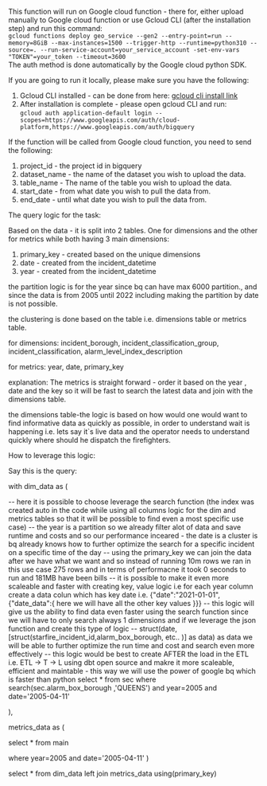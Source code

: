 <p>
      This function will run on Google cloud function - there for,
      either upload manually to Google cloud function or use Gcloud CLI 
      (after the installation step) and run this command:
      <br>
      <code>gcloud functions deploy geo_service --gen2 --entry-point=run --memory=8GiB --max-instances=1500 --trigger-http --runtime=python310 --source=. --run-service-account=your_service_account -set-env-vars "TOKEN"=your_token --timeout=3600</code>
      <br>
      The auth method is done automatically by the Google cloud python SDK.
    </p>
    <p>
      If you are going to run it locally, please make sure you have the following:
      <ol>
        <li>Gcloud CLI installed - can be done from here: <a href="https://cloud.google.com/sdk/docs/install">gcloud cli install link</a></li>
        <li>After installation is complete - please open gcloud CLI and run: 
        <br>
        <code>gcloud auth application-default login --scopes=https://www.googleapis.com/auth/cloud-platform,https://www.googleapis.com/auth/bigquery</code></li>
      </ol>
    </p>
    <p>
      If the function will be called from Google cloud function, you need to send the following:
      <ol>
        <li>project_id - the project id in bigquery</li>
        <li>dataset_name - the name of the dataset you wish to upload the data.</li>
        <li>table_name - The name of the table you wish to upload the data.</li>
        <li>start_date - from what date you wish to pull the data from.</li>
        <li>end_date - until what date you wish to pull the data from.</li>
      </ol>
    </p>

The query logic for the task:

Based on the data - it is split into 2 tables.
One for dimensions and the other for metrics while both having 3 main dimensions:

1. primary_key - created based on the unique dimensions
2. date - created from the incident_datetime
3. year - created from the incident_datetime

the partition logic is for the year since bq can have max 6000 partition.,
and since the data is from 2005 until 2022 including making the partition by date is not possible.

the clustering is done based on the table i.e. dimensions table or metrics table.

for dimensions: incident_borough, incident_classification_group, incident_classification, alarm_level_index_description

for metrics: year, date, primary_key

explanation:
The metrics is straight forward - order it based on the year , date and the key so it will be fast to search the latest
data
and join with the dimensions table.

the dimensions table-the logic is based on how would one would want to find informative data as quickly as possible,
in order to understand wait is happening i.e. lets say it`s live data and the operator needs to understand quickly where
should he dispatch the firefighters.


How to leverage this logic:


Say this is the query:

with dim_data as (

-- here it is possible to choose leverage the search function (the index was created auto in the code while using all columns logic for the dim and metrics tables so that it will be possible to find even a most specific use case)
--  the year is a partition so we already filter alot of data and save runtime and costs and so our performance inceared - the date is a cluster is bq already knows how to further optimize the search for a specific incident on a specific time of the day
-- using the primary_key we can join the data after we have what we want and so instead of running 10m rows we ran in this use case 275 rows and in terms of performacne it took 0 seconds to run and 181MB have been bills 
--  it is possible to make it even more scaleable and faster with creating key, value logic i.e for each year column create a data colun which has key date i.e. {"date":"2021-01-01", {"date_data":{ here we will have all the other key values }}}
--  this logic will give us the ability to find data even faster using the search function since we will have to only search always 1 dimensions and if we leverage the json function and create this type of logic
-- struct(date,[struct(starfire_incident_id,alarm_box_borough, etc.. )] as data) as data we will be able to further optimize the run time and cost and search even more effectively
--  this logic would be best to create AFTER the load in the ETL i.e. ETL -> T -> L using dbt open source and makre it more scaleable, efficient and maintable - this way we will use the power of google bq which is faster than python 
select * from sec
where
 search(sec.alarm_box_borough ,'QUEENS') and
 year=2005 and date='2005-04-11'


),

metrics_data as (

  select * from main

 where year=2005 and date='2005-04-11'
)

select * from dim_data left join metrics_data using(primary_key)










